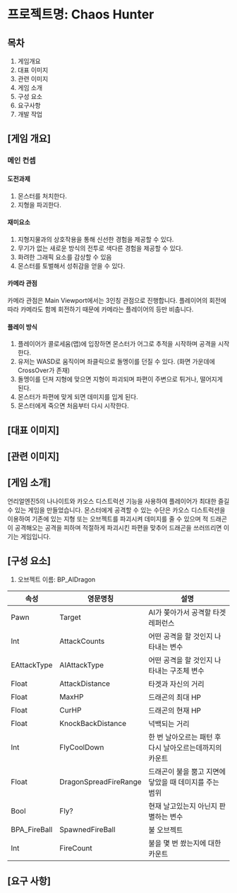 # 프로젝트명: Chaos Hunter
## 목차
1. 게임개요
2. 대표 이미지
3. 관련 이미지
4. 게임 소개
5. 구성 요소
6. 요구사항
7. 개발 작업

## [게임 개요]
### 메인 컨셉
#### 도전과제
1. 몬스터를 처치한다.
2. 지형을 파괴한다.
#### 재미요소
1. 지형지물과의 상호작용을 통해 신선한 경험을 제공할 수 있다.
2. 무기가 없는 새로운 방식의 전투로 색다른 경험을 제공할 수 있다.
3. 화려한 그래픽 요소를 감상할 수 있음
4. 몬스터를 토벌해서 성취감을 얻을 수 있다.
#### 카메라 관점
카메라 관점은 Main Viewport에서는 3인칭 관점으로 진행합니다.
플레이어의 회전에 따라 카메라도 함께 회전하기 때문에 카메라는 플레이어의 등만 비춥니다.
#### 플레이 방식
1. 플레이어가 콜로세움(맵)에 입장하면 몬스터가 어그로 추적을 시작하며 공격을 시작한다.
2. 유저는 WASD로 움직이며 좌클릭으로 돌멩이를 던질 수 있다. (화면 가운데에 CrossOver가 존재)
3. 돌멩이를 던져 지형에 맞으면 지형이 파괴되며 파편이 주변으로 튀거나, 떨어지게 된다.
4. 몬스터가 파편에 맞게 되면 데미지를 입게 된다.
5. 몬스터에게 죽으면 처음부터 다시 시작한다.

## [대표 이미지]

## [관련 이미지]

## [게임 소개]
언리얼엔진5의 나나이트와 카오스 디스트럭션 기능을 사용하여 플레이어가 최대한 즐길 수 있는 게임을 만들었습니다.
몬스터에게 공격할 수 있는 수단은 카오스 디스트럭션을 이용하여 기존에 있는 지형 또는 오브젝트를 파괴시켜 데미지를 줄 수 있으며
적 드래곤이 공격해오는 공격을 피하며 적절하게 파괴시킨 파편을 맞추어 드래곤을 쓰러뜨리면 이기는 게임입니다.

## [구성 요소]
1) 오브젝트 이름: BP_AIDragon

|속성|영문명칭|설명|
|---|----|-------------------|
|Pawn|Target|AI가 쫒아가서 공격할 타겟 레퍼런스|
|Int|AttackCounts|어떤 공격을 할 것인지 나타내는 변수|
|EAttackType|AIAttackType|어떤 공격을 할 것인지 나타내는 구조체 변수|
|Float|AttackDistance|타겟과 자신의 거리|
|Float|MaxHP|드래곤의 최대 HP|
|Float|CurHP|드래곤의 현재 HP|
|Float|KnockBackDistance|넉백되는 거리|
|Int|FlyCoolDown|한 번 날아오르는 패턴 후 다시 날아오르는데까지의 카운트|
|Float|DragonSpreadFireRange|드래곤이 불을 뿜고 지면에 닿았을 때 데미지를 주는 범위|
|Bool|Fly?|현재 날고있는지 아닌지 판별하는 변수|
|BPA_FireBall|SpawnedFireBall|불 오브젝트|
|Int|FireCount|불을 몇 번 쐈는지에 대한 카운트|

## [요구 사항]

